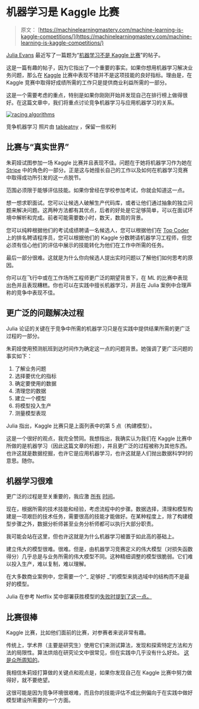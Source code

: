 # 机器学习是 Kaggle 比赛

> 原文： [https://machinelearningmastery.com/machine-learning-is-kaggle-competitions/](https://machinelearningmastery.com/machine-learning-is-kaggle-competitions/)

[Julia Evans](https://twitter.com/b0rk) 最近写了一篇题为“[机器学习不是 Kaggle 比赛](http://jvns.ca/blog/2014/06/19/machine-learning-isnt-kaggle-competitions/)”的帖子。

这是一篇有趣的帖子，因为它指出了一个重要的事实。如果你想用机器学习解决业务问题，那么在 [Kaggle](http://www.kaggle.com/) 比赛中表现不错并不是这项技能的良好指标。理由是，在 Kaggle 竞赛中取得好成绩所需的工作只是提供商业利益所需的一部分。

这是一个需要考虑的重点，特别是如果你刚刚开始并发现自己在排行榜上做得很好。在这篇文章中，我们将重点讨论竞争机器学习与应用机器学习的关系。

[![racing algorithms](img/0e7de320d82cb812b3d7b3ab56bb7b4f.jpg)](https://3qeqpr26caki16dnhd19sv6by6v-wpengine.netdna-ssl.com/wp-content/uploads/2014/07/racing-algorithms.jpg)

竞争机器学习
照片由 [tableatny](https://www.flickr.com/photos/53370644@N06/4976494944/in/photostream/) ，保留一些权利

## 比赛与“真实世界”

朱莉娅试图参加一场 Kaggle 比赛并且表现不佳。问题在于她将机器学习作为她在 [Stripe](https://stripe.com) 中的角色的一部分。正是这与她擅长自己的工作以及如何在机器学习竞赛中取得成功所引发的这一点脱节。

范围必须限于能够评估技能。如果你曾经在学校参加考试，你就会知道这一点。

想一想求职面试。您可以让候选人破解生产代码库，或者让他们通过抽象的独立问题来解决问题。这两种方法都有其优点，后者的好处是它足够简单，可以在面试环境中解析和完成。前者可能需要数小时，数天，数周的背景。

您可以纯粹根据他们的考试成绩聘请一名候选人，您可以根据他们在 [Top Coder](http://www.topcoder.com/) 上的排名聘请程序员，您可以根据他们的 Kaggle 分数聘请机器学习工程师，但您必须有信心他们的评估中展示的技能转化为他们在工作中所需的任务。

最后一部分很难。这就是为什么你向候选人提出实时问题以了解他们如何思考的原因。

你可以在飞行中或在工作场所工程师更广泛的期望背景下，在 ML 的比赛中表现出色并且表现糟糕。你也可以在实践中擅长机器学习，并且在 Julia 案例中合理声称的竞争中表现不佳。

## 更广泛的问题解决过程

Julia 论证的关键在于竞争中所需的机器学习只是在实践中提供结果所需的更广泛过程的一部分。

朱莉娅使用预测航班到达时间作为确定这一点的问题背景。她强调了更广泛问题的事实如下：

1.  了解业务问题
2.  选择要优化的指标
3.  确定要使用的数据
4.  清理您的数据
5.  建立一个模型
6.  将模型投入生产
7.  测量模型表现

Julia 指出，Kaggle 比赛只是上面列表中的第 5 点（构建模型）。

这是一个很好的观点，我完全赞同。我想指出，我确实认为我们在 Kaggle 比赛中所做的是机器学习（因此这篇文章的标题），并且更广泛的过程被称为其他东西。也许这就是数据挖掘，也许它是应用机器学习，也许这就是人们抛出数据科学时的意思。随你。

## 机器学习很难

更广泛的过程是至关重要的，我应激 [](http://machinelearningmastery.com/process-for-working-through-machine-learning-problems/ "5-Part Process for working through Machine Learning Problems")[所有](http://machinelearningmastery.com/reproducible-machine-learning-results-by-default/ "Reproducible Machine Learning Results By Default") [](http://machinelearningmastery.com/how-to-use-machine-learning-results/ "How to Use Machine Learning Results")[](http://machinelearningmastery.com/small-projects/ "Learn and Practice Applied Machine Learning")[时间](http://machinelearningmastery.com/how-to-prepare-data-for-machine-learning/ "How to Prepare Data For Machine Learning")。

现在，根据所需的技术技能和经验，考虑流程中的步骤。数据选择，清理和模型构建是一项艰巨的技术任务，需要很高的技能才能做好。在某种程度上，除了构建模型步骤之外，数据分析师甚至业务分析师都可以执行大部分职责。

我可能会站在这里，但也许这就是为什么机器学习被置于如此高的基础上。

建立伟大的模型很难。很难。但是，由机器学习竞赛定义的伟大模型（对损失函数得分）几乎总是与业务所需的伟大模型不同。这种精细调整的模型很脆弱。它们难以投入生产，难以复制，难以理解。

在大多数商业案例中，您需要一个“_ 足够好 _”的模型来挑选域中的结构而不是最好的模型。

Julia 在参考 Netflix 奖中部署获胜模型的[失败时提到了这一点。](http://www.forbes.com/sites/ryanholiday/2012/04/16/what-the-failed-1m-netflix-prize-tells-us-about-business-advice/)

## 比赛很棒

Kaggle 比赛，比如他们面前的比赛，对参赛者来说非常有趣。

传统上，学术界（主要是研究生）使用它们来测试算法，发现和探索特定方法和方法的局限性。算法烘焙在研究论文中很常见，但在实践中几乎没有什么好处。 [这是众所周知的](http://citeseerx.ist.psu.edu/viewdoc/summary?doi=10.1.1.73.6198)。

我相信朱莉娅打算做的关键点和观点是，如果你发现自己在 Kaggle 比赛中努力做得好，就不要绝望。

这很可能是因为竞争环境很艰难，而且你的技能评估不成比例偏向于在实践中做好模型建设所需要的一个方面。